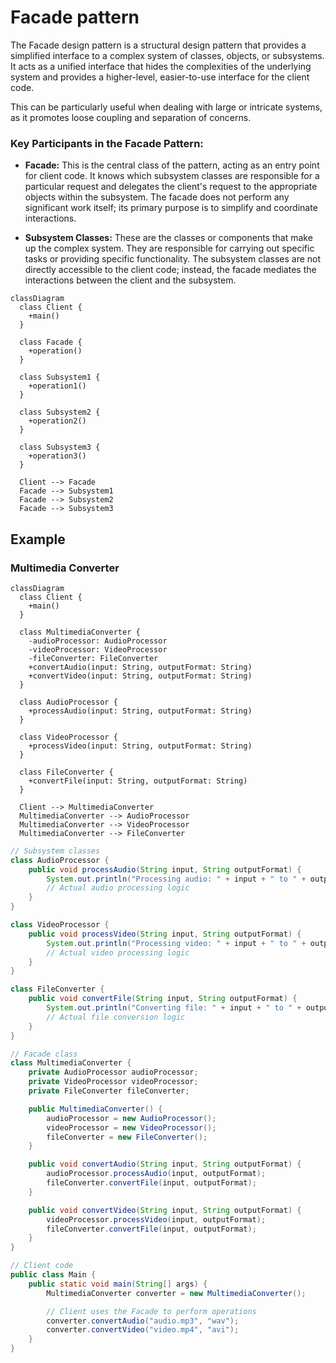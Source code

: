 # Facade pattern

The Facade design pattern is a structural design pattern that provides a simplified interface to a complex system of classes, objects, or subsystems. It acts as a unified interface that hides the complexities of the underlying system and provides a higher-level, easier-to-use interface for the client code.

This can be particularly useful when dealing with large or intricate systems, as it promotes loose coupling and separation of concerns.

### Key Participants in the Facade Pattern:

- **Facade:** This is the central class of the pattern, acting as an entry point for client code. It knows which subsystem classes are responsible for a particular request and delegates the client's request to the appropriate objects within the subsystem. The facade does not perform any significant work itself; its primary purpose is to simplify and coordinate interactions.

- **Subsystem Classes:** These are the classes or components that make up the complex system. They are responsible for carrying out specific tasks or providing specific functionality. The subsystem classes are not directly accessible to the client code; instead, the facade mediates the interactions between the client and the subsystem.

```mermaid
classDiagram
  class Client {
    +main()
  }

  class Facade {
    +operation()
  }

  class Subsystem1 {
    +operation1()
  }

  class Subsystem2 {
    +operation2()
  }

  class Subsystem3 {
    +operation3()
  }

  Client --> Facade
  Facade --> Subsystem1
  Facade --> Subsystem2
  Facade --> Subsystem3
```

## Example

### Multimedia Converter

```mermaid
classDiagram
  class Client {
    +main()
  }

  class MultimediaConverter {
    -audioProcessor: AudioProcessor
    -videoProcessor: VideoProcessor
    -fileConverter: FileConverter
    +convertAudio(input: String, outputFormat: String)
    +convertVideo(input: String, outputFormat: String)
  }

  class AudioProcessor {
    +processAudio(input: String, outputFormat: String)
  }

  class VideoProcessor {
    +processVideo(input: String, outputFormat: String)
  }

  class FileConverter {
    +convertFile(input: String, outputFormat: String)
  }

  Client --> MultimediaConverter
  MultimediaConverter --> AudioProcessor
  MultimediaConverter --> VideoProcessor
  MultimediaConverter --> FileConverter

```

```java
// Subsystem classes
class AudioProcessor {
    public void processAudio(String input, String outputFormat) {
        System.out.println("Processing audio: " + input + " to " + outputFormat);
        // Actual audio processing logic
    }
}

class VideoProcessor {
    public void processVideo(String input, String outputFormat) {
        System.out.println("Processing video: " + input + " to " + outputFormat);
        // Actual video processing logic
    }
}

class FileConverter {
    public void convertFile(String input, String outputFormat) {
        System.out.println("Converting file: " + input + " to " + outputFormat);
        // Actual file conversion logic
    }
}

// Facade class
class MultimediaConverter {
    private AudioProcessor audioProcessor;
    private VideoProcessor videoProcessor;
    private FileConverter fileConverter;

    public MultimediaConverter() {
        audioProcessor = new AudioProcessor();
        videoProcessor = new VideoProcessor();
        fileConverter = new FileConverter();
    }

    public void convertAudio(String input, String outputFormat) {
        audioProcessor.processAudio(input, outputFormat);
        fileConverter.convertFile(input, outputFormat);
    }

    public void convertVideo(String input, String outputFormat) {
        videoProcessor.processVideo(input, outputFormat);
        fileConverter.convertFile(input, outputFormat);
    }
}

// Client code
public class Main {
    public static void main(String[] args) {
        MultimediaConverter converter = new MultimediaConverter();

        // Client uses the Facade to perform operations
        converter.convertAudio("audio.mp3", "wav");
        converter.convertVideo("video.mp4", "avi");
    }
}

```